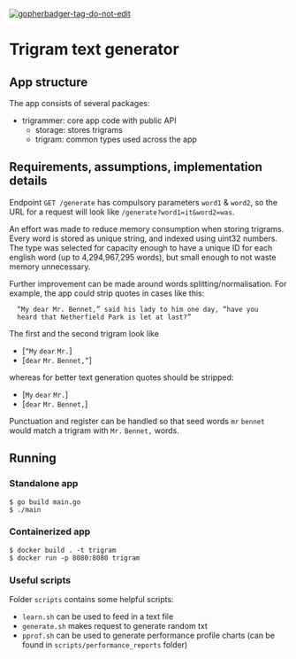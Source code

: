 <a href='https://github.com/jpoles1/gopherbadger' target='_blank'>![gopherbadger-tag-do-not-edit](https://img.shields.io/badge/Go%20Coverage-98%25-brightgreen.svg?longCache=true&style=flat)</a>

# Trigram text generator

## App structure

The app consists of several packages:
  * trigrammer: core app code with public API
    * storage: stores trigrams
    * trigram: common types used across the app


## Requirements, assumptions, implementation details

Endpoint `GET /generate` has compulsory parameters `word1` & `word2`, so the URL for a request will look like `/generate?word1=it&word2=was`.

An effort was made to reduce memory consumption when storing trigrams.
Every word is stored as unique string, and indexed using uint32 numbers.
The type was selected for capacity enough to have a unique ID for each english word (up to 4,294,967,295 words),
but small enough to not waste memory unnecessary.

Further improvement can be made around words splitting/normalisation.
For example, the app could strip quotes in cases like this:
```
  “My dear Mr. Bennet,” said his lady to him one day, “have you
  heard that Netherfield Park is let at last?”
```
The first and the second trigram look like

  - [`“My` `dear` `Mr.`]
  - [`dear` `Mr.` `Bennet,”`]

whereas for better text generation quotes should be stripped:

  - [`My` `dear` `Mr.`]
  - [`dear` `Mr.` `Bennet,`]

Punctuation and register can be handled so that seed words `mr` `bennet` would match a trigram with `Mr.` `Bennet,` words.

## Running

### Standalone app

```shell
$ go build main.go
$ ./main
```

### Containerized app

```shell
$ docker build . -t trigram
$ docker run -p 8080:8080 trigram
```

### Useful scripts

Folder `scripts` contains some helpful scripts:
  * `learn.sh` can be used to feed in a text file
  * `generate.sh` makes request to generate random txt
  * `pprof.sh` can be used to generate performance profile charts (can be found in `scripts/performance_reports` folder)
